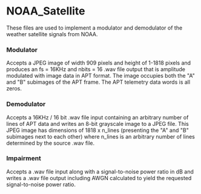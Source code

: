 # NOAA_Satellite

These files are used to implement a modulator and demodulator of the weather satellite signals from NOAA.

### Modulator
Accepts a JPEG image of width 909 pixels and height of 1-1818 pixels and produces an fs = 16KHz and nbits = 16  .wav file output that is amplitude modulated with image data in APT format. The image occupies both the "A" and "B" subimages of the APT frame. The APT telemetry data words is all zeros.


### Demodulator
Accepts a 16KHz / 16 bit .wav file input containing an arbitrary number of lines of APT data and writes an 8-bit grayscale image to a JPEG file. This JPEG image has dimensions of 1818 x n_lines (presenting the "A" and "B" subimages next to each other) where n_lines is an arbitrary number of lines determined by the source .wav file.


### Impairment
Accepts a .wav file input along with a signal-to-noise power ratio in dB and writes a .wav file output including AWGN calculated to yield the requested signal-to-noise power ratio.  
